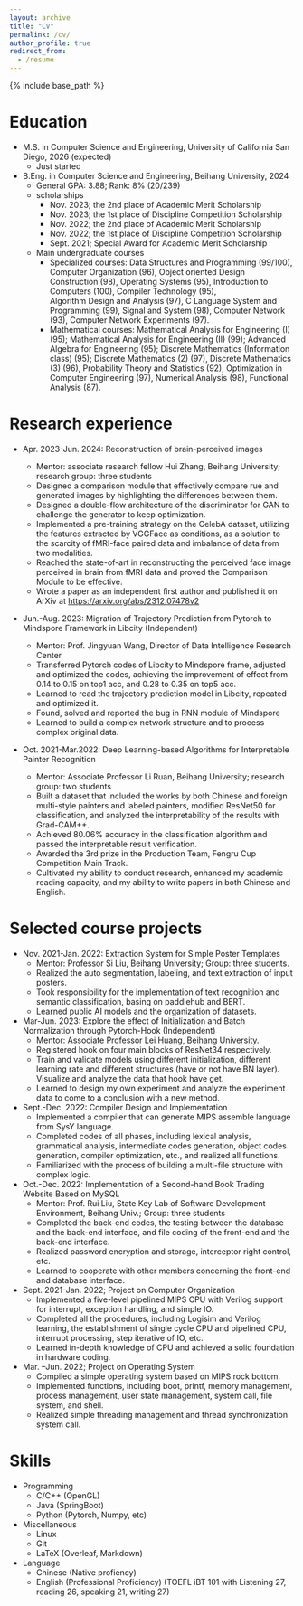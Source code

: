 ```yaml
---
layout: archive
title: "CV"
permalink: /cv/
author_profile: true
redirect_from:
  - /resume
---
```


{% include base_path %}

Education
======
* M.S. in Computer Science and Engineering, University of California San Diego, 2026 (expected)
  * Just started
* B.Eng. in Computer Science and Engineering, Beihang University, 2024 
  * General GPA: 3.88; Rank: 8% (20/239)
  * scholarships
    * Nov. 2023; the 2nd place of Academic Merit Scholarship
    * Nov. 2023; the 1st place of Discipline Competition Scholarship
    * Nov. 2022; the 2nd place of Academic Merit Scholarship
    * Nov. 2022; the 1st place of Discipline Competition Scholarship
    * Sept. 2021; Special Award for Academic Merit Scholarship
  * Main undergraduate courses
    * Specialized courses: Data Structures and Programming (99/100), Computer Organization (96), Object oriented Design Construction (98), Operating Systems (95), Introduction to Computers (100), Compiler Technology (95), Algorithm Design and Analysis (97), C Language System and Programming (99), Signal and System (98), Computer Network (93), Computer Network Experiments (97). 
    * Mathematical courses: Mathematical Analysis for Engineering (I) (95); Mathematical Analysis for Engineering (II) (99); Advanced Algebra for Engineering (95); Discrete Mathematics (Information class) (95); Discrete Mathematics (2) (97), Discrete Mathematics (3) (96), Probability Theory and Statistics (92), Optimization in Computer Engineering (97), Numerical Analysis (98), Functional Analysis (87).


Research experience
======
* Apr. 2023-Jun. 2024: Reconstruction of brain-perceived images
  * Mentor: associate research fellow Hui Zhang, Beihang University; research group: three students
  * Designed a comparison module that effectively compare rue and generated images by highlighting the differences between them.
  * Designed a double-flow architecture of the discriminator for GAN to challenge the generator to keep optimization.
  * Implemented a pre-training strategy on the CelebA dataset, utilizing the features extracted by VGGFace as conditions, as a solution to the scarcity of fMRI-face paired data and imbalance of data from two modalities.
  * Reached the state-of-art in reconstructing the perceived face image perceived in brain from fMRI data and proved the Comparison Module to be effective.
  * Wrote a paper as an independent first author and published it on ArXiv at https://arxiv.org/abs/2312.07478v2

* Jun.-Aug. 2023: Migration of Trajectory Prediction from Pytorch to Mindspore Framework in Libcity (Independent)
  * Mentor: Prof. Jingyuan Wang, Director of Data Intelligence Research Center
  * Transferred Pytorch codes of Libcity to Mindspore frame, adjusted and optimized the codes, achieving the improvement of effect from 0.14 to 0.15 on top1 acc, and 0.28 to 0.35 on top5 acc.
  * Learned to read the trajectory prediction model in Libcity, repeated and optimized it. 
  * Found, solved and reported the bug in RNN module of Mindspore 
  * Learned to build a complex network structure and to process complex original data.

* Oct. 2021-Mar.2022: Deep Learning-based Algorithms for Interpretable Painter Recognition
  * Mentor: Associate Professor Li Ruan, Beihang University; research group: two students
  * Built a dataset that included the works by both Chinese and foreign multi-style painters and labeled painters, modified ResNet50 for classification, and analyzed the interpretability of the results with Grad-CAM++.
  * Achieved 80.06% accuracy in the classification algorithm and passed the interpretable result verification.
  * Awarded the 3rd prize in the Production Team, Fengru Cup Competition Main Track.
  * Cultivated my ability to conduct research, enhanced my academic reading capacity, and my ability to write papers in both Chinese and English.

Selected course projects
======
* Nov. 2021-Jan. 2022: Extraction System for Simple Poster Templates
  * Mentor: Professor Si Liu, Beihang University; Group: three students.
  * Realized the auto segmentation, labeling, and text extraction of input posters. 
  * Took responsibility for the implementation of text recognition and semantic classification, basing on paddlehub and BERT.
  * Learned public AI models and the organization of datasets. 
* Mar-Jun. 2023: Explore the effect of Initialization and Batch Normalization through Pytorch-Hook (Independent)
  * Mentor: Associate Professor Lei Huang, Beihang University.
  * Registered hook on four main blocks of ResNet34 respectively.  
  * Train and validate models using different initialization, different learning rate and different structures (have or not have BN layer). Visualize and analyze the data that hook have get. 
  * Learned to design my own experiment and analyze the experiment data to come to a conclusion with a new method.
* Sept.-Dec. 2022: Compiler Design and Implementation
  * Implemented a compiler that can generate MIPS assemble language from SysY language.
  * Completed codes of all phases, including lexical analysis, grammatical analysis, intermediate codes generation, object codes generation, compiler optimization, etc., and realized all functions.
  * Familiarized with the process of building a multi-file structure with complex logic. 
* Oct.-Dec. 2022: Implementation of a Second-hand Book Trading Website Based on MySQL
  * Mentor: Prof. Rui Liu, State Key Lab of Software Development Environment, Beihang Univ.; Group: three students
  * Completed the back-end codes, the testing between the database and the back-end interface, and file coding of the front-end and the back-end interface. 
  * Realized password encryption and storage, interceptor right control, etc. 
  * Learned to cooperate with other members concerning the front-end and database interface.
* Sept. 2021-Jan. 2022; Project on Computer Organization
  * Implemented a five-level pipelined MIPS CPU with Verilog support for interrupt, exception handling, and simple IO.
  * Completed all the procedures, including Logisim and Verilog learning, the establishment of single cycle CPU and pipelined CPU, interrupt processing, step iterative of IO, etc. 
  * Learned in-depth knowledge of CPU and achieved a solid foundation in hardware coding. 
* Mar. –Jun. 2022; Project on Operating System
  * Compiled a simple operating system based on MIPS rock bottom.
  * Implemented functions, including boot, printf, memory management, process management, user state management, system call, file system, and shell. 
  * Realized simple threading management and thread synchronization system call.
  

Skills
======
* Programming
  * C/C++ (OpenGL)
  * Java (SpringBoot)
  * Python (Pytorch, Numpy, etc)
* Miscellaneous
  * Linux
  * Git
  * LaTeX (Overleaf, Markdown)
* Language
  * Chinese (Native profiency)
  * English (Professional Proficiency) (TOEFL iBT 101 with Listening 27, reading 26, speaking 21, writing 27)

<!-- Publications
======
  <ul>{% for post in site.publications %}
    {% include archive-single-cv.html %}
  {% endfor %}</ul> -->
  

